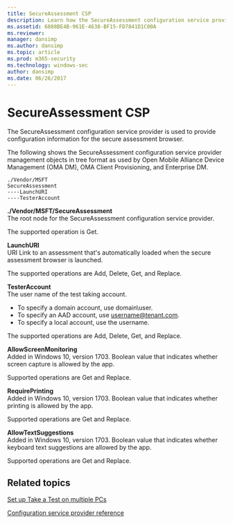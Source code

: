 ```yaml
---
title: SecureAssessment CSP
description: Learn how the SecureAssessment configuration service provider (CSP) is used to provide configuration information for the secure assessment browser.
ms.assetid: 6808BE4B-961E-4638-BF15-FD7841D1C00A
ms.reviewer: 
manager: dansimp
ms.author: dansimp
ms.topic: article
ms.prod: m365-security
ms.technology: windows-sec
author: dansimp
ms.date: 06/26/2017
---
```


# SecureAssessment CSP

The SecureAssessment configuration service provider is used to provide configuration information for the secure assessment browser.

The following shows the SecureAssessment configuration service provider management objects in tree format as used by Open Mobile Alliance Device Management (OMA DM), OMA Client Provisioning, and Enterprise DM.
```
./Vendor/MSFT
SecureAssessment
----LaunchURI
----TesterAccount
```
<a href="" id="--vendor-msft-secureassessment"></a>**./Vendor/MSFT/SecureAssessment**  
The root node for the SecureAssessment configuration service provider.

The supported operation is Get.

<a href="" id="launchuri"></a>**LaunchURI**  
URI Link to an assessment that's automatically loaded when the secure assessment browser is launched.

The supported operations are Add, Delete, Get, and Replace.

<a href="" id="testeraccount"></a>**TesterAccount**  
The user name of the test taking account.

- To specify a domain account, use domain\\user.
- To specify an AAD account, use username@tenant.com.
- To specify a local account, use the username.

The supported operations are Add, Delete, Get, and Replace.

<a href="" id="allowscreenmonitoring"></a>**AllowScreenMonitoring**  
Added in Windows 10, version 1703. Boolean value that indicates whether screen capture is allowed by the app.  

Supported operations are Get and Replace.

<a href="" id="requireprinting"></a>**RequirePrinting**  
Added in Windows 10, version 1703. Boolean value that indicates whether printing is allowed by the app.

Supported operations are Get and Replace.  

<a href="" id="AllowTextSuggestions"></a>**AllowTextSuggestions**  
Added in Windows 10, version 1703. Boolean value that indicates whether keyboard text suggestions are allowed by the app.  

Supported operations are Get and Replace.

## Related topics

[Set up Take a Test on multiple PCs](/education/windows/take-a-test-multiple-pcs)  

[Configuration service provider reference](configuration-service-provider-reference.md)

 

